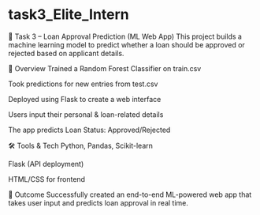 # task3_Elite_Intern
💼 Task 3 – Loan Approval Prediction (ML Web App)
This project builds a machine learning model to predict whether a loan should be approved or rejected based on applicant details.

📌 Overview
Trained a Random Forest Classifier on train.csv

Took predictions for new entries from test.csv

Deployed using Flask to create a web interface

Users input their personal & loan-related details

The app predicts Loan Status: Approved/Rejected

🛠️ Tools & Tech
Python, Pandas, Scikit-learn

Flask (API deployment)

HTML/CSS for frontend

🚀 Outcome
Successfully created an end-to-end ML-powered web app that takes user input and predicts loan approval in real time.
